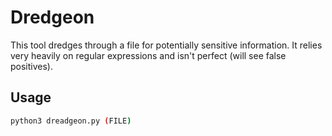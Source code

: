 # Dredgeon
This tool dredges through a file for potentially sensitive information. It relies very heavily on regular expressions and isn't perfect (will see false positives). 

## Usage
```bash
python3 dreadgeon.py (FILE)
```
